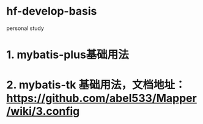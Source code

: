 # hf-develop-basis
personal study

# 1. mybatis-plus基础用法
# 2. mybatis-tk 基础用法，文档地址：https://github.com/abel533/Mapper/wiki/3.config
